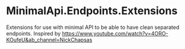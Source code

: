 # MinimalApi.Endpoints.Extensions
Extensions for use with minimal API to be able to have clean separated endpoints. Inspired by https://www.youtube.com/watch?v=4ORO-KOufeU&ab_channel=NickChapsas
